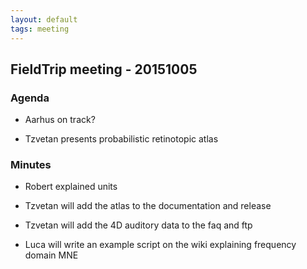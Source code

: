 ```yaml
---
layout: default
tags: meeting
---
```



## FieldTrip meeting - 20151005

### Agenda

*  Aarhus on track?

*  Tzvetan presents probabilistic retinotopic atlas

### Minutes

*  Robert explained units

*  Tzvetan will add the atlas to the documentation and release

*  Tzvetan will add the 4D auditory data to the faq and ftp

*  Luca will write an example script on the wiki explaining frequency domain MNE
